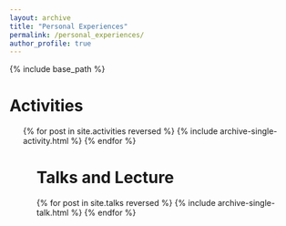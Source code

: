 ```yaml
---
layout: archive
title: "Personal Experiences"
permalink: /personal_experiences/
author_profile: true
---
```


{% include base_path %}

Activities
======
<ul>{% for post in site.activities reversed %}
  {% include archive-single-activity.html %}
{% endfor %}<ul>

Talks and Lecture
======
{% for post in site.talks reversed %}
  {% include archive-single-talk.html %}
{% endfor %}
